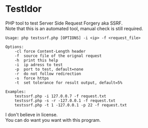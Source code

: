 # TestIdor
PHP tool to test Server Side Request Forgery aka SSRF.  
Note that this is an automated tool, manual check is still required.  

```
Usage: php testssrf.php [OPTIONS] -i <ip> -f <request_file>

Options:
	-cl	force Content-Length header
	-f	source file of the orignal request
	-h	print this help
	-i	ip adress to test
	-p	port to test, default=none
	-r	do not follow redirection
	-s	force https
	-t	set tolerance for result output, default=5%

Examples:
	testssrf.php -i 127.0.0.7 -f request.txt
	testssrf.php -s -r -127.0.0.1 -f request.txt
	testssrf.php -t 1 -127.0.0.1 -p 22 -f request.txt
```

I don't believe in license.  
You can do want you want with this program.  
